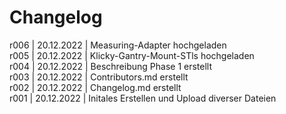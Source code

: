 # Changelog
r006 | 20.12.2022 | Measuring-Adapter hochgeladen<br>
r005 | 20.12.2022 | Klicky-Gantry-Mount-STls hochgeladen<br>
r004 | 20.12.2022 | Beschreibung Phase 1 erstellt<br>
r003 | 20.12.2022 | Contributors.md erstellt<br>
r002 | 20.12.2022 | Changelog.md erstellt<br>
r001 | 20.12.2022 | Initales Erstellen und Upload diverser Dateien<br>
